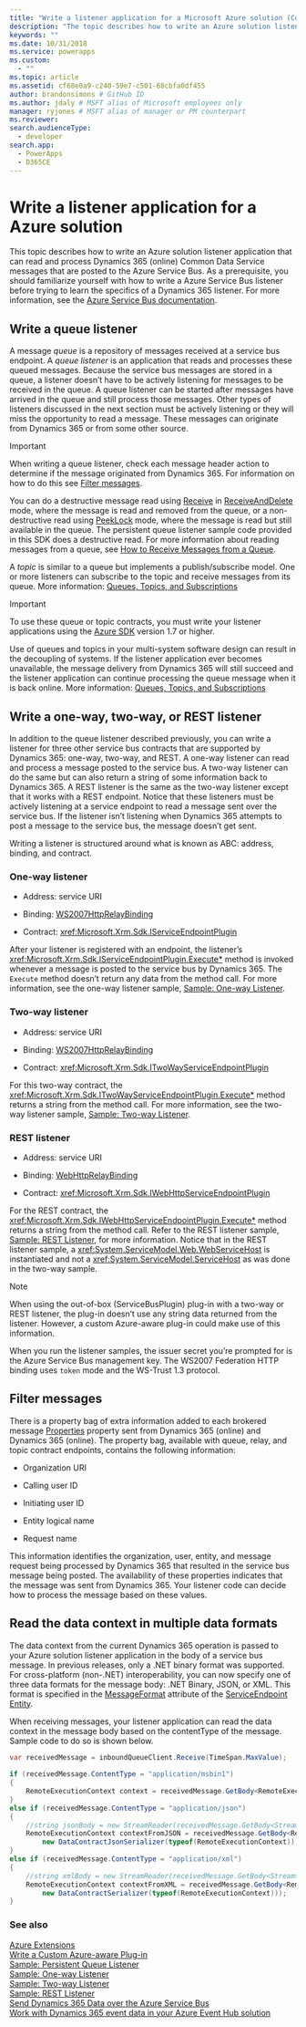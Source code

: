 ```yaml
---
title: "Write a listener application for a Microsoft Azure solution (Common Data Service) | Microsoft Docs" # Intent and product brand in a unique string of 43-59 chars including spaces"
description: "The topic describes how to write an Azure solution listener application that can read and process Dynamics 365 (online) Common Data Service messages that are posted to the Azure Service Bus." # 115-145 characters including spaces. This abstract displays in the search result."
keywords: ""
ms.date: 10/31/2018
ms.service: powerapps
ms.custom:
  - ""
ms.topic: article
ms.assetid: cf68e0a9-c240-59e7-c501-68cbfa0df455
author: brandonsimons # GitHub ID
ms.author: jdaly # MSFT alias of Microsoft employees only
manager: ryjones # MSFT alias of manager or PM counterpart
ms.reviewer: 
search.audienceType: 
  - developer
search.app: 
  - PowerApps
  - D365CE
---
```


# Write a listener application for a Azure solution

This topic describes how to write an Azure solution  listener application that can read and process Dynamics 365 (online) Common Data Service messages that are posted to the Azure Service Bus. As a prerequisite, you should familiarize yourself with how to write a Azure Service Bus listener before trying to learn the specifics of a Dynamics 365 listener. For more information, see the [Azure Service Bus documentation](https://azure.microsoft.com/en-us/documentation/services/service-bus/).  
  
<a name="bkmk_writequeued"></a>

## Write a queue listener

A message *queue* is a repository of messages received at a service bus endpoint. A *queue listener* is an application that reads and processes these queued messages. Because the service bus messages are stored in a queue, a listener doesn’t have to be actively listening for messages to be received in the queue. A queue listener can be started after messages have arrived in the queue and still process those messages. Other types of listeners discussed in the next section must be actively listening or they will miss the opportunity to read a message. These messages can originate from Dynamics 365 or from some other source. 
  
> [!IMPORTANT]
>  When writing a queue listener, check each message header action to determine if the message originated from Dynamics 365. For information on how to do this see [Filter messages](write-listener-application-azure-solution.md#filter).  
  
You can do a destructive message read using [Receive](https://docs.microsoft.com/dotnet/api/microsoft.servicebus.messaging.queueclient?redirectedfrom=MSDN&view=azure-dotnet#Microsoft_ServiceBus_Messaging_QueueClient_Receive) in [ReceiveAndDelete](https://docs.microsoft.com/dotnet/api/microsoft.servicebus.messaging.receivemode?redirectedfrom=MSDN&view=azure-dotnet#microsoft_servicebus_messaging_receivemode) mode, where the message is read and removed from the queue, or a non-destructive read using [PeekLock](https://docs.microsoft.com/dotnet/api/microsoft.servicebus.messaging.receivemode?redirectedfrom=MSDN&view=azure-dotnet#microsoft_servicebus_messaging_receivemode) mode, where the message is read but still available in the queue. The persistent queue listener sample code provided in this SDK does a destructive read. For more information about reading messages from a queue, see [How to Receive Messages from a Queue](http://azure.microsoft.com/documentation/articles/service-bus-dotnet-how-to-use-queues/#how-to-receive-messages-from-a-queue).  
  
A *topic* is similar to a queue but implements a publish/subscribe model. One or more listeners can subscribe to the topic and receive messages from its queue. More information: [Queues, Topics, and Subscriptions](https://docs.microsoft.com/azure/service-bus-messaging/service-bus-queues-topics-subscriptions)  
  
> [!IMPORTANT]
>  To use these queue or topic contracts, you must write your listener applications using the [Azure SDK](http://azure.microsoft.com/downloads/archive-net-downloads/) version 1.7 or higher.  
  
Use of queues and topics in your multi-system software design can result in the decoupling of systems. If the listener application ever becomes unavailable, the message delivery from Dynamics 365 will still succeed and the listener application can continue processing the queue message when it is back online. More information: [Queues, Topics, and Subscriptions](https://docs.microsoft.com/azure/service-bus-messaging/service-bus-queues-topics-subscriptions)  
  
<a name="bkmk_writeoneway"></a>

## Write a one-way, two-way, or REST listener

In addition to the queue listener described previously, you can write a listener for three other service bus contracts that are supported by Dynamics 365: one-way, two-way, and REST. A one-way listener can read and process a message posted to the service bus. A two-way listener can do the same but can also return a string of some information back to Dynamics 365. A REST listener is the same as the two-way listener except that it works with a REST endpoint. Notice that these listeners must be actively listening at a service endpoint to read a message sent over the service bus. If the listener isn’t listening when Dynamics 365 attempts to post a message to the service bus, the message doesn’t get sent.
  
Writing a listener is structured around what is known as ABC: address, binding, and contract. 

### One-way listener
  
- Address: service URI  
  
- Binding: [WS2007HttpRelayBinding](https://docs.microsoft.com/dotnet/api/microsoft.servicebus.ws2007httprelaybinding?redirectedfrom=MSDN&view=azure-dotnet#microsoft_servicebus_ws2007httprelaybinding)  
  
- Contract: <xref:Microsoft.Xrm.Sdk.IServiceEndpointPlugin>  
  
After your listener is registered with an endpoint, the listener’s <xref:Microsoft.Xrm.Sdk.IServiceEndpointPlugin.Execute*> method is invoked whenever a message is posted to the service bus by Dynamics 365. The `Execute` method doesn’t return any data from the method call. For more information, see the one-way listener sample, [Sample: One-way Listener](org-service/samples/one-way-listener.md).  
  
### Two-way listener
  
- Address: service URI  
  
- Binding: [WS2007HttpRelayBinding](https://docs.microsoft.com/dotnet/api/microsoft.servicebus.ws2007httprelaybinding?redirectedfrom=MSDN&view=azure-dotnet#microsoft_servicebus_ws2007httprelaybinding)  
  
- Contract: <xref:Microsoft.Xrm.Sdk.ITwoWayServiceEndpointPlugin>  
  
For this two-way contract, the <xref:Microsoft.Xrm.Sdk.ITwoWayServiceEndpointPlugin.Execute*> method returns a string from the method call. For more information, see the two-way listener sample, [Sample: Two-way Listener](org-service/samples/two-way-listener.md).  
  
### REST listener
  
- Address: service URI  
  
- Binding: [WebHttpRelayBinding](https://docs.microsoft.com/dotnet/api/microsoft.servicebus.webhttprelaybinding?redirectedfrom=MSDN&view=azure-dotnet#microsoft_servicebus_webhttprelaybinding)
  
- Contract: <xref:Microsoft.Xrm.Sdk.IWebHttpServiceEndpointPlugin>  
  
For the REST contract, the <xref:Microsoft.Xrm.Sdk.IWebHttpServiceEndpointPlugin.Execute*>  method returns a string from the method call. Refer to the REST listener sample, [Sample: REST Listener](org-service/samples/rest-listener.md), for more information. Notice that in the REST listener sample, a <xref:System.ServiceModel.Web.WebServiceHost> is instantiated and not a <xref:System.ServiceModel.ServiceHost> as was done in the two-way sample.
  
> [!NOTE]
>  When using the out-of-box (ServiceBusPlugin) plug-in with a two-way or REST listener, the plug-in doesn’t use any string data returned from the listener. However, a custom Azure-aware plug-in could make use of this information.  
> 
>  When you run the listener samples, the issuer secret you’re prompted for is the Azure Service Bus management key. The WS2007 Federation HTTP binding uses `token` mode and the WS-Trust 1.3 protocol.  
  
<a name="filter"></a>

## Filter messages

There is a property bag of extra information added to each brokered message [Properties](https://msdn.microsoft.com/library/windowsazure/microsoft.servicebus.messaging.brokeredmessage.properties.aspx) property sent from Dynamics 365 (online) and Dynamics 365 (online). The property bag, available with queue, relay, and topic contract endpoints, contains the following information:  
  
- Organization URI  
  
- Calling user ID  
  
- Initiating user ID  
  
- Entity logical name  
  
- Request name  
  
This information identifies the organization, user, entity, and message request being processed by Dynamics 365 that resulted in the service bus message being posted. The availability of these properties indicates that the message was sent from Dynamics 365. Your listener code can decide how to process the message based on these values.  
  
<a name="bkmk_multiple-formats"></a>
 
## Read the data context in multiple data formats

The data context from the current Dynamics 365 operation is passed to your Azure solution listener application in the body of a service bus message. In previous releases, only a .NET binary format was supported.  For cross-platform (non-.NET) interoperability, you can now specify one of three data formats for the message body: .NET Binary, JSON, or XML.  This format is specified in the [MessageFormat](reference/entities/serviceendpoint.md#BKMK_MessageFormat) attribute of the [ServiceEndpoint Entity](reference/entities/serviceendpoint.md).
  
When receiving messages, your listener application can read the data context in the message body based on the contentType of the message. Sample code to do so is shown below.  
  
```csharp
var receivedMessage = inboundQueueClient.Receive(TimeSpan.MaxValue);  
  
if (receivedMessage.ContentType = "application/msbin1")  
{  
    RemoteExecutionContext context = receivedMessage.GetBody<RemoteExecutionContext>();  
}  
else if (receivedMessage.ContentType = "application/json")  
{  
    //string jsonBody = new StreamReader(receivedMessage.GetBody<Stream>(), Encoding.UTF8).ReadToEnd();  
    RemoteExecutionContext contextFromJSON = receivedMessage.GetBody<RemoteExecutionContext>(  
        new DataContractJsonSerializer(typeof(RemoteExecutionContext)));  
}  
else if (receivedMessage.ContentType = "application/xml")  
{  
    //string xmlBody = new StreamReader(receivedMessage.GetBody<Stream>(), Encoding.UTF8).ReadToEnd();  
    RemoteExecutionContext contextFromXML = receivedMessage.GetBody<RemoteExecutionContext>(  
        new DataContractSerializer(typeof(RemoteExecutionContext)));  
}  
```  
  
### See also

 [Azure Extensions](azure-integration.md)   
 [Write a Custom Azure-aware Plug-in](write-custom-azure-aware-plugin.md)   
 [Sample: Persistent Queue Listener](org-service/samples/persistent-queue-listener.md)   
 [Sample: One-way Listener](org-service/samples/one-way-listener.md)   
 [Sample: Two-way Listener](org-service/samples/two-way-listener.md)   
 [Sample: REST Listener](org-service/samples/rest-listener.md)   
 [Send Dynamics 365 Data over the Azure Service Bus](work-data-azure-solution.md)   
 [Work with Dynamics 365 event data in your Azure Event Hub solution](work-event-data-azure-event-hub-solution.md)
